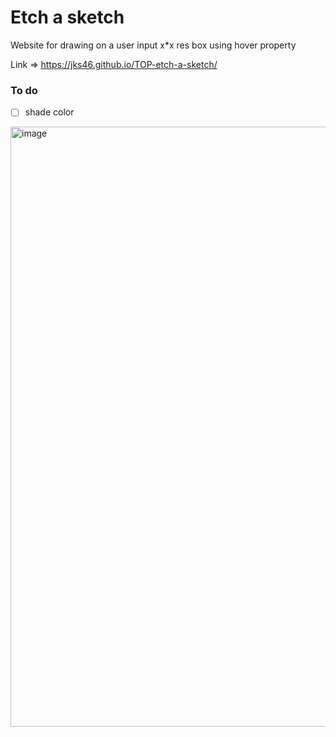 # Etch a sketch

Website for drawing on a user input x*x res box using hover property

Link => https://jks46.github.io/TOP-etch-a-sketch/

### To do
 
- [ ] shade color

<img width="960" alt="image" src="https://user-images.githubusercontent.com/93701274/204467671-24cb5e3b-4c30-46c9-a695-77080b8c552c.png">
